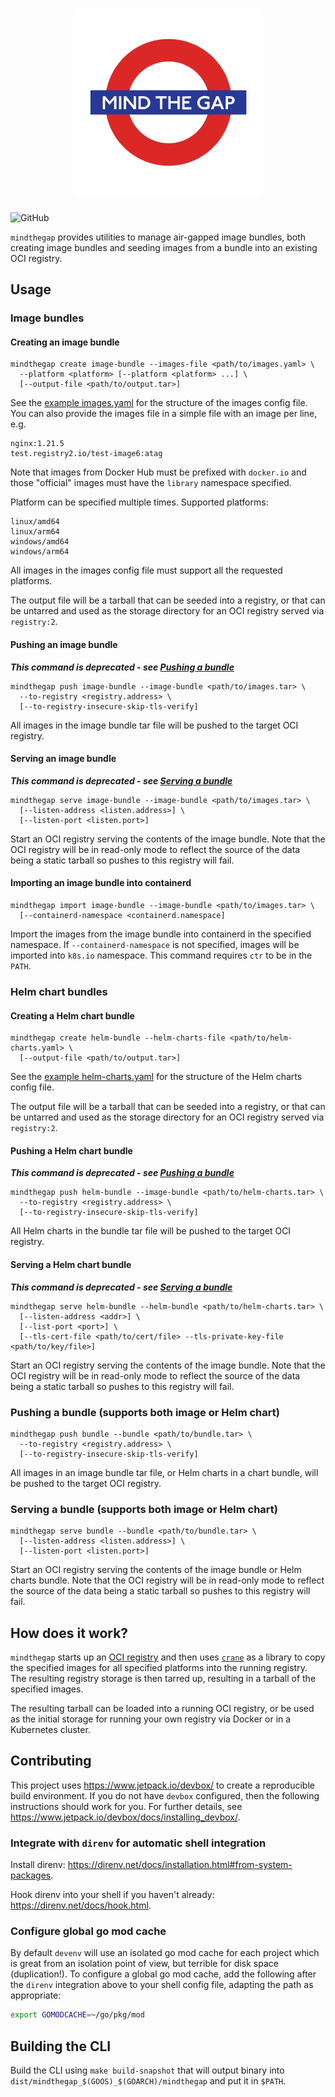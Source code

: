 <!--
 Copyright 2021-2023 D2iQ, Inc. All rights reserved.
 SPDX-License-Identifier: Apache-2.0
-->

<h1 align="center"><img src="mindthegap.svg" alt="mindthegap" width="300"/></h1>

![GitHub](https://img.shields.io/github/license/mesosphere/mindthegap?style=flat-square)

`mindthegap` provides utilities to manage air-gapped image bundles, both
creating image bundles and seeding images from a bundle into an existing
OCI registry.

## Usage

### Image bundles

#### Creating an image bundle

```shell
mindthegap create image-bundle --images-file <path/to/images.yaml> \
  --platform <platform> [--platform <platform> ...] \
  [--output-file <path/to/output.tar>]
```

See the [example images.yaml](images-example.yaml) for the structure of the
images config file. You can also provide the images file in a simple file with
an image per line, e.g.

```plain
nginx:1.21.5
test.registry2.io/test-image6:atag
```

Note that images from Docker Hub must be prefixed with `docker.io` and those "official" images
must have the `library` namespace specified.

Platform can be specified multiple times. Supported platforms:

```plain
linux/amd64
linux/arm64
windows/amd64
windows/arm64
```

All images in the images config file must support all the requested platforms.

The output file will be a tarball that can be seeded into a registry,
or that can be untarred and used as the storage directory for an OCI registry
served via `registry:2`.

#### Pushing an image bundle

**_This command is deprecated - see [Pushing a bundle](#pushing-a-bundle-supports-both-image-or-helm-chart)_**

```shell
mindthegap push image-bundle --image-bundle <path/to/images.tar> \
  --to-registry <registry.address> \
  [--to-registry-insecure-skip-tls-verify]
```

All images in the image bundle tar file will be pushed to the target OCI registry.

#### Serving an image bundle

**_This command is deprecated - see [Serving a bundle](#serving-a-bundle-supports-both-image-or-helm-chart)_**

```shell
mindthegap serve image-bundle --image-bundle <path/to/images.tar> \
  [--listen-address <listen.address>] \
  [--listen-port <listen.port>]
```

Start an OCI registry serving the contents of the image bundle. Note that the OCI registry will
be in read-only mode to reflect the source of the data being a static tarball so pushes to this
registry will fail.

#### Importing an image bundle into containerd

```shell
mindthegap import image-bundle --image-bundle <path/to/images.tar> \
  [--containerd-namespace <containerd.namespace]
```

Import the images from the image bundle into containerd in the specified namespace. If
`--containerd-namespace` is not specified, images will be imported into `k8s.io` namespace. This
command requires `ctr` to be in the `PATH`.

### Helm chart bundles

#### Creating a Helm chart bundle

```shell
mindthegap create helm-bundle --helm-charts-file <path/to/helm-charts.yaml> \
  [--output-file <path/to/output.tar>]
```

See the [example helm-charts.yaml](helm-example.yaml) for the structure of the
Helm charts config file.

The output file will be a tarball that can be seeded into a registry,
or that can be untarred and used as the storage directory for an OCI registry
served via `registry:2`.

#### Pushing a Helm chart bundle

**_This command is deprecated - see [Pushing a bundle](#pushing-a-bundle-supports-both-image-or-helm-chart)_**

```shell
mindthegap push helm-bundle --image-bundle <path/to/helm-charts.tar> \
  --to-registry <registry.address> \
  [--to-registry-insecure-skip-tls-verify]
```

All Helm charts in the bundle tar file will be pushed to the target OCI registry.

#### Serving a Helm chart bundle

**_This command is deprecated - see [Serving a bundle](#serving-a-bundle-supports-both-image-or-helm-chart)_**

```shell
mindthegap serve helm-bundle --helm-bundle <path/to/helm-charts.tar> \
  [--listen-address <addr>] \
  [--list-port <port>] \
  [--tls-cert-file <path/to/cert/file> --tls-private-key-file <path/to/key/file>]
```

Start an OCI registry serving the contents of the image bundle. Note that the OCI registry will
be in read-only mode to reflect the source of the data being a static tarball so pushes to this
registry will fail.

### Pushing a bundle (supports both image or Helm chart)

```shell
mindthegap push bundle --bundle <path/to/bundle.tar> \
  --to-registry <registry.address> \
  [--to-registry-insecure-skip-tls-verify]
```

All images in an image bundle tar file, or Helm charts in a chart bundle, will be pushed to the target OCI registry.

### Serving a bundle (supports both image or Helm chart)

```shell
mindthegap serve bundle --bundle <path/to/bundle.tar> \
  [--listen-address <listen.address>] \
  [--listen-port <listen.port>]
```

Start an OCI registry serving the contents of the image bundle or Helm charts bundle. Note that the OCI registry will
be in read-only mode to reflect the source of the data being a static tarball so pushes to this
registry will fail.

## How does it work?

`mindthegap` starts up an [OCI registry](https://docs.docker.com/registry/)
and then uses [`crane`](https://github.com/google/go-containerregistry/blob/main/cmd/crane/doc/crane.md)
as a library to copy the specified images for all specified platforms into the running registry. The
resulting registry storage is then tarred up, resulting in a tarball of the specified images.

The resulting tarball can be loaded into a running OCI registry, or
be used as the initial storage for running your own registry via Docker
or in a Kubernetes cluster.

## Contributing

This project uses <https://www.jetpack.io/devbox/> to create a reproducible build environment. If you do not have
`devbox` configured, then the following instructions should work for you. For further details, see
<https://www.jetpack.io/devbox/docs/installing_devbox/>.

### Integrate with `direnv` for automatic shell integration

Install direnv: <https://direnv.net/docs/installation.html#from-system-packages>.

Hook direnv into your shell if you haven't already: <https://direnv.net/docs/hook.html>.

### Configure global go mod cache

By default `devenv` will use an isolated go mod cache for each project which is great from an isolation point of view,
but terrible for disk space (duplication!). To configure a global go mod cache, add the following after the `direnv`
integration above to your shell config file, adapting the path as appropriate:

```bash
export GOMODCACHE=~/go/pkg/mod
```

## Building the CLI

Build the CLI using `make build-snapshot` that will output binary into
`dist/mindthegap_$(GOOS)_$(GOARCH)/mindthegap` and put it in `$PATH`.
